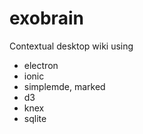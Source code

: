 # exobrain

Contextual desktop wiki using

* electron
* ionic
* simplemde, marked
* d3
* knex
* sqlite
